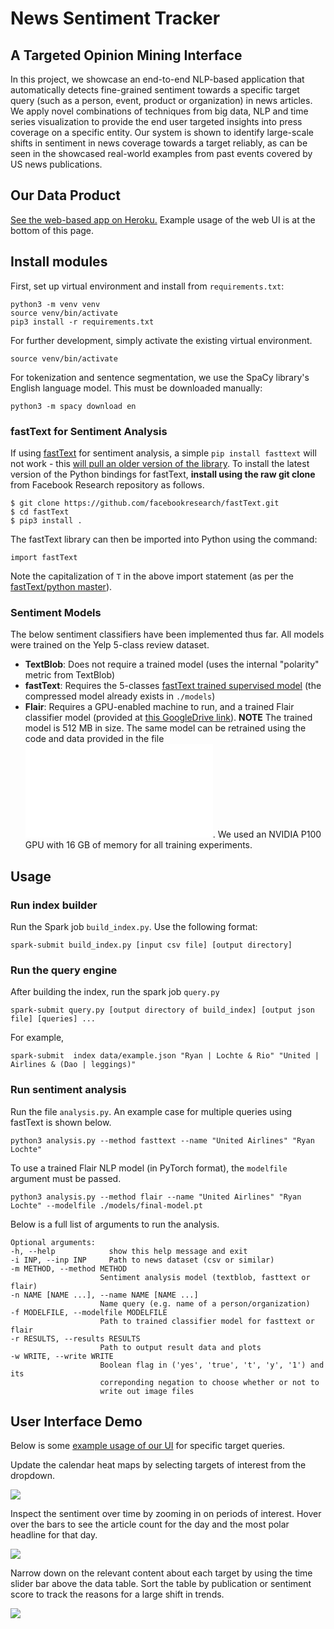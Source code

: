 # News Sentiment Tracker
## A Targeted Opinion Mining Interface

In this project, we showcase an end-to-end NLP-based application that automatically detects
fine-grained sentiment towards a specific target query (such as a person, event, product or 
organization) in news articles. We apply novel combinations of techniques from big data, NLP
and time series visualization to provide the end user targeted insights into press coverage on a
specific entity. Our system is shown to identify large-scale shifts in sentiment in news coverage
towards a target reliably, as can be seen in the showcased real-world examples from past events
covered by US news publications. 

## Our Data Product

[See the web-based app on Heroku.](https://nlp-733-dash.herokuapp.com)
Example usage of the web UI is at the bottom of this page. 

## Install modules

First, set up virtual environment and install from ```requirements.txt```:

    python3 -m venv venv
    source venv/bin/activate
    pip3 install -r requirements.txt

For further development, simply activate the existing virtual environment.

    source venv/bin/activate

For tokenization and sentence segmentation, we use the SpaCy library's English language model. 
This must be downloaded manually:

    python3 -m spacy download en

### fastText for Sentiment Analysis

If using [fastText](https://fasttext.cc/) for sentiment analysis, a simple ```pip install fasttext``` will not work - this [will pull an older version of the library](https://github.com/facebookresearch/fastText/issues/497). To install the latest version of the Python bindings for fastText, **install using the raw git clone** from Facebook Research repository as follows.

    $ git clone https://github.com/facebookresearch/fastText.git
    $ cd fastText
    $ pip3 install .
    
The fastText library can then be imported into Python using the command:

    import fastText
    
Note the capitalization of ```T``` in the above import statement (as per the [fastText/python master](https://github.com/facebookresearch/fastText/tree/master/python)). 

### Sentiment Models

The below sentiment classifiers have been implemented thus far. All models were trained on the Yelp 5-class
review dataset. 

 - **TextBlob**: Does not require a trained model (uses the internal "polarity" metric from TextBlob)
 - **fastText**: Requires the 5-classes [fastText trained supervised model](https://fasttext.cc/docs/en/supervised-models.html) 
 (the compressed model already exists in ```./models```)
 - **Flair**: Requires a GPU-enabled machine to run, and a trained Flair classifier model 
(provided at [this GoogleDrive link](https://drive.google.com/open?id=1XQymhmhyXtsU2SawxgzvD5DZocX44JKY)). 
**NOTE** The trained model is 512 MB in size. The same model can be retrained using the code and data provided in the file
![train.py](./nst/training_and_validation/train.py). We used an NVIDIA P100 GPU with 16 GB of memory for all training experiments. 
 
## Usage

### Run index builder

Run the Spark job ```build_index.py```.  Use the following format:
    
    spark-submit build_index.py [input csv file] [output directory]

### Run the query engine

After building the index, run the spark job ```query.py```
  
    spark-submit query.py [output directory of build_index] [output json file] [queries] ...

For example, 

    spark-submit  index data/example.json "Ryan | Lochte & Rio" "United | Airlines & (Dao | leggings)"

### Run sentiment analysis
 
Run the file ```analysis.py```. An example case for multiple queries using fastText is shown below.
 
    python3 analysis.py --method fasttext --name "United Airlines" "Ryan Lochte"

To use a trained Flair NLP model (in PyTorch format), the ```modelfile``` argument must be passed.

    python3 analysis.py --method flair --name "United Airlines" "Ryan Lochte" --modelfile ./models/final-model.pt
    
Below is a full list of arguments to run the analysis.

    Optional arguments:
    -h, --help            show this help message and exit
    -i INP, --inp INP     Path to news dataset (csv or similar)
    -m METHOD, --method METHOD
                        Sentiment analysis model (textblob, fasttext or flair)
    -n NAME [NAME ...], --name NAME [NAME ...]
                        Name query (e.g. name of a person/organization)
    -f MODELFILE, --modelfile MODELFILE
                        Path to trained classifier model for fasttext or flair
    -r RESULTS, --results RESULTS
                        Path to output result data and plots
    -w WRITE, --write WRITE
                        Boolean flag in ('yes', 'true', 't', 'y', '1') and its
                        correponding negation to choose whether or not to
                        write out image files

## User Interface Demo

Below is some [example usage of our UI](https://nlp-733-dash.herokuapp.com) for specific target queries.

Update the calendar heat maps by selecting targets of interest from the dropdown.

![](./assets/gif/calmaps.gif)
  
Inspect the sentiment over time by zooming in on periods of interest. Hover over the bars to see the article count for the day 
and the most polar headline for that day.

![](./assets/gif/timeseries.gif)

Narrow down on the relevant content about each target by using the time slider bar above the data table. Sort the table by 
publication or sentiment score to track the reasons for a large shift in trends.

![](./assets/gif/data_table.gif)
